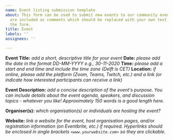```yaml
---
name: Event listing submission template
about: This form can be used to submit new events to our community events page. Instructions
  are included as comments which should be replaced with your own text before submitting
  the form.
title: Event
labels: ''
assignees: ''

---
```


**Event Title:** *add a short, descriptive title for your event*
**Date:** *please add the date in the format DD-MM-YYYY e.g., 30-11-2020*
**Time:** *please add a start and end time and include the time zone (Delft is CET)*
**Location:** *if online, please add the platform (Zoom, Teams, Twitch, etc.) and a link (or indicate how interested participants can receive a link)*

**Event Description:** *add a concise description of the event's purpose. You can include details about the event agenda, speakers, and discussion topics - whatever you like! Approximately 150 words is a good length here.*

**Organiser(s):** *which organisation(s) or individuals are hosting the event?*

**Website:** *link a website for the event, host organisation pages, and/or registration information (on Eventbrite, etc.) if required. Hyperlinks should be enclosed in angle brackets `<www.yourwebsite.com>` so they are clickable.*
